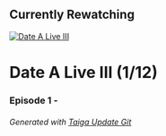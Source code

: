 ﻿
## Currently Rewatching

[![Date A Live III](https://s4.anilist.co/file/anilistcdn/media/anime/cover/medium/nx100722-M5nXzDkuGOLC.png)](https://anilist.co/anime/100722)

# Date A Live III (1/12)

### Episode 1 - 

###### *Generated with [Taiga Update Git](https://github.com/nike4613/taiga-update-git)*